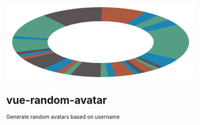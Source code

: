 <img height="200px" width="100%" align="center" src="https://raw.githubusercontent.com/byteslicer/vue-random-avatar/master/example.svg?sanitize=true">

# vue-random-avatar

Generate random avatars based on username
